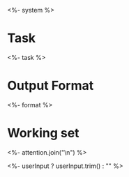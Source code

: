 <%- system %>

# Task

<%- task %>

# Output Format

<%- format %>

# Working set

<%- attention.join("\n") %>

<%- userInput ? userInput.trim() : "" %>
